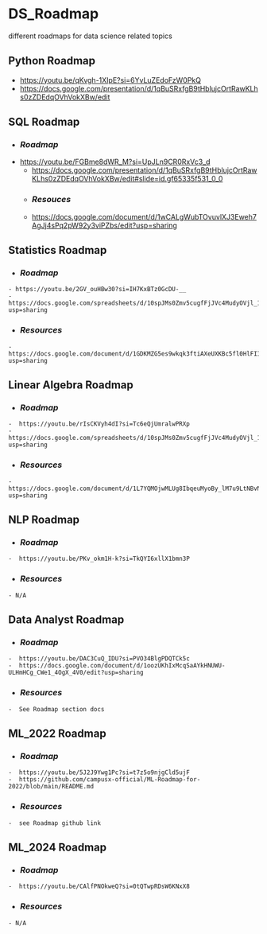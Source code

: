 # DS_Roadmap
different roadmaps for data science related topics
## Python Roadmap
  - https://youtu.be/qKvgh-1XIpE?si=6YvLuZEdoFzW0PkQ
  - https://docs.google.com/presentation/d/1qBuSRxfgB9tHblujcOrtRawKLhs0zZDEdqOVhVokXBw/edit
## SQL Roadmap
  *  ### _Roadmap_
- https://youtu.be/FGBme8dWR_M?si=UpJLn9CR0RxVc3_d
    - https://docs.google.com/presentation/d/1qBuSRxfgB9tHblujcOrtRawKLhs0zZDEdqOVhVokXBw/edit#slide=id.gf65335f531_0_0
  *  ### _Resouces_
    -  https://docs.google.com/document/d/1wCALgWubTOvuvlXJ3Eweh7AgJj4sPq2pW92y3viPZbs/edit?usp=sharing
## Statistics Roadmap
  *  ### _Roadmap_
    - https://youtu.be/2GV_ouHBw30?si=IH7KxBTz0GcDU-__
    - https://docs.google.com/spreadsheets/d/10spJMs0Zmv5cugfFjJVc4MudyOVjl_16Ef5z54oxqnM/edit?usp=sharing
  *  ### _Resources_
    - https://docs.google.com/document/d/1GDKMZG5es9wkqk3ftiAXeUXKBc5fl0HlFIIKucPgRIs/edit?usp=sharing
## Linear Algebra Roadmap
  *  ### _Roadmap_
    -  https://youtu.be/rIsCKVyh4dI?si=Tc6eQjUmralwPRXp
    -  https://docs.google.com/spreadsheets/d/10spJMs0Zmv5cugfFjJVc4MudyOVjl_16Ef5z54oxqnM/edit?usp=sharing
  *  ### _Resources_
    -  https://docs.google.com/document/d/1L7YQMOjwMLUg8IbqeuMyoBy_lM7u9LtNBvNhQCShRF8/edit?usp=sharing
## NLP Roadmap
  *  ### _Roadmap_
    -  https://youtu.be/PKv_okm1H-k?si=TkQYI6xllX1bmn3P
  *  ### _Resources_
    - N/A
## Data Analyst Roadmap
  *  ### _Roadmap_
    -  https://youtu.be/DAC3CuQ_IDU?si=PVO34BlgPDQTCk5c
    -  https://docs.google.com/document/d/1oozUKhIxMcqSaAYkHNUWU-ULHmHCg_CWe1_4OgX_4V0/edit?usp=sharing
  *  ### _Resources_
    -  See Roadmap section docs
## ML_2022 Roadmap
  *  ### _Roadmap_
    -  https://youtu.be/5J2J9Ywg1Pc?si=t7z5o9njgCld5ujF
    -  https://github.com/campusx-official/ML-Roadmap-for-2022/blob/main/README.md
  *  ### _Resources_
    -  see Roadmap github link
## ML_2024 Roadmap
  *  ### _Roadmap_
    -  https://youtu.be/CAlfPNOkweQ?si=0tQTwpRDsW6KNxX8
  *  ### _Resources_
    - N/A
